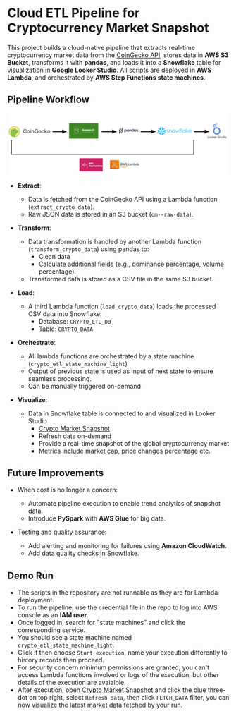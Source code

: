 # Cloud ETL Pipeline for Cryptocurrency Market Snapshot

This project builds a cloud-native pipeline that extracts real-time cryptocurrency market data from the [CoinGecko API](https://www.coingecko.com/), stores data in **AWS S3 Bucket**, transforms it with **pandas**, and loads it into a **Snowflake** table for visualization in **Google Looker Studio**. All scripts are deployed in **AWS Lambda**, and orchestrated by **AWS Step Functions state machines**.

## Pipeline Workflow

![ETL tech diagram](etl_tech_diagram.png)

- **Extract**:
   - Data is fetched from the CoinGecko API using a Lambda function (`extract_crypto_data`).
   - Raw JSON data is stored in an S3 bucket (`cm--raw-data`).

- **Transform**:
   - Data transformation is handled by another Lambda function (`transform_crypto_data`) using pandas to:
     - Clean data
     - Calculate additional fields (e.g., dominance percentage, volume percentage).
   - Transformed data is stored as a CSV file in the same S3 bucket.

- **Load**:
   - A third Lambda function (`load_crypto_data`) loads the processed CSV data into Snowflake:
     - Database: `CRYPTO_ETL_DB`
     - Table: `CRYPTO_DATA`

- **Orchestrate**:
   - All lambda functions are orchestrated by a state machine (`crypto_etl_state_machine_light`)
   - Output of previous state is used as input of next state to ensure seamless processing.
   - Can be manually triggered on-demand

- **Visualize**:
   - Data in Snowflake table is connected to and visualized in Looker Studio
     - [Crypto Market Snapshot](https://lookerstudio.google.com/s/gLuxBDnvJQg)
     - Refresh data on-demand
     - Provide a real-time snapshot of the global cryptocurrency market
     - Metrics include market cap, price changes percentage etc.

## Future Improvements

- When cost is no longer a concern:
   - Automate pipeline execution to enable trend analytics of snapshot data.
   - Introduce **PySpark** with **AWS Glue** for big data.

- Testing and quality assurance:
   - Add alerting and monitoring for failures using **Amazon CloudWatch**.
   - Add data quality checks in Snowflake.

## Demo Run
- The scripts in the repository are not runnable as they are for Lambda deployment.
- To run the pipeline, use the credential file in the repo to log into AWS console as an **IAM user**.
- Once logged in, search for "state machines" and click the corresponding service.
- You should see a state machine named `crypto_etl_state_machine_light`.
- Click it then choose `Start execution`, name your execution differently to history records then proceed.
- For security concern minimum permissions are granted, you can't access Lambda functions involved or logs of the execution, but other details of the execution are avaialble.
- After execution, open [Crypto Market Snapshot](https://lookerstudio.google.com/s/gLuxBDnvJQg) and click the blue three-dot on top right, select `Refresh data`, then click `FETCH_DATA` filter, you can now visualize the latest market data fetched by your run.
